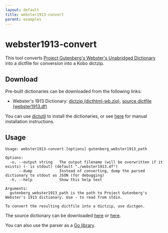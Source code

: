 ```yaml
---
layout: default
title: webster1913-convert
parent: examples
---
```


# webster1913-convert
This tool converts [Project Gutenberg's Webster's Unabridged Dictionary](http://www.gutenberg.org/ebooks/29765.txt.utf-8) into a dictfile for conversion into a Kobo dictzip.

## Download
Pre-built dictionaries can be downloaded from the following links:
- Webster's 1913 Dictionary: [dictzip (dicthtml-wb.zip)](https://ci.appveyor.com/api/projects/pgaskin/dictutil/artifacts/webster1913/dicthtml-wb.zip?branch=master&all=false&pr=false), [source dictfile (webster1913.df)](https://ci.appveyor.com/api/projects/pgaskin/dictutil/artifacts/webster1913/webster1913.df?branch=master&all=false&pr=false)

You can use [dictutil](../dictutil/install.html) to install the dictionaries, or see [here](../dicthtml/install.html) for manual installation instructions.

## Usage

```
Usage: webster1913-convert [options] gutenberg_webster1913_path

Options:
  -o, --output string   The output filename (will be overwritten if it exists) (- is stdout) (default "./webster1913.df")
      --dump            Instead of converting, dump the parsed dictionary to stdout as JSON (for debugging)
  -h, --help            Show this help text

Arguments:
  gutenberg_webster1913_path is the path to Project Gutenberg's Webster's 1913 dictionary. Use - to read from stdin.

To convert the resulting dictfile into a dictzip, use dictgen.
```

The source dictionary can be downloaded [here](http://www.gutenberg.org/ebooks/29765.txt.utf-8) or [here](https://github.com/pgaskin/dictserver/raw/master/data/dictionary.txt).

You can also use the parser as a [Go library](https://pkg.go.dev/github.com/pgaskin/dictutil/examples/webster1913-convert/webster1913).
